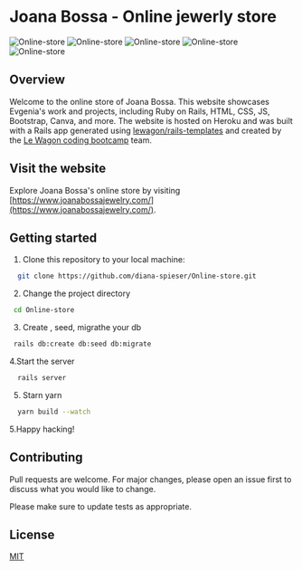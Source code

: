 # Joana Bossa - Online jewerly store

![Online-store](https://res.cloudinary.com/dygywvyiq/image/upload/v1695300182/Capture_d_e%CC%81cran_2023-09-21_a%CC%80_14.41.31_xrepfh.png)
![Online-store](https://res.cloudinary.com/dygywvyiq/image/upload/v1695300182/Capture_d_e%CC%81cran_2023-09-21_a%CC%80_14.41.41_akbteu.png)
![Online-store](https://res.cloudinary.com/dygywvyiq/image/upload/v1695300182/Capture_d_e%CC%81cran_2023-09-21_a%CC%80_14.42.00_jbonrg.png)
![Online-store](https://res.cloudinary.com/dygywvyiq/image/upload/v1695300182/Capture_d_e%CC%81cran_2023-09-21_a%CC%80_14.42.20_mkdlhu.png)
![Online-store](https://res.cloudinary.com/dygywvyiq/image/upload/v1695300188/Capture_d_e%CC%81cran_2023-09-21_a%CC%80_14.42.36_crnzql.png)



## Overview

Welcome to the online store of Joana Bossa. This website showcases Evgenia's work and projects, including Ruby on Rails, HTML, CSS, JS, Bootstrap, Canva, and more. The website is hosted on Heroku and was built with a Rails app generated using [lewagon/rails-templates](https://github.com/lewagon/rails-templates) and created by the [Le Wagon coding bootcamp](https://www.lewagon.com) team.

## Visit the website

Explore Joana Bossa's online store by visiting [https://www.joanabossajewelry.com/](https://www.joanabossajewelry.com/).



## Getting started
1. Clone this repository to your local machine:
   
```bash
  git clone https://github.com/diana-spieser/Online-store.git
  ```
  
2. Change the project directory

 ```bash
  cd Online-store
```

3. Create , seed, migrathe your db

 ```bash
  rails db:create db:seed db:migrate
```

4.Start the server

```bash
  rails server 
```

5. Starn yarn
   
 ```bash
   yarn build --watch
```

5.Happy hacking!

## Contributing

Pull requests are welcome. For major changes, please open an issue first
to discuss what you would like to change.

Please make sure to update tests as appropriate.

## License

[MIT](https://choosealicense.com/licenses/mit/)
